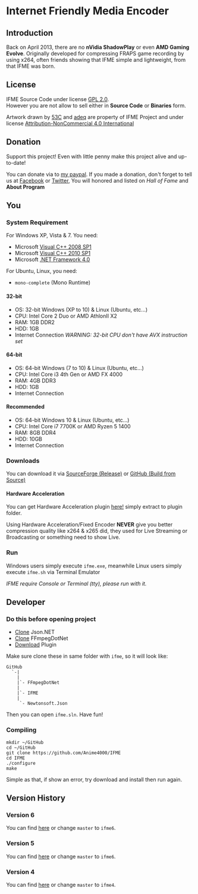 # Internet Friendly Media Encoder
## Introduction
Back on April 2013, there are no **nVidia ShadowPlay** or even **AMD Gaming Evolve**. Originally developed for compressing FRAPS game recording by using x264, often friends showing that IFME simple and lightweight, from that IFME was born.

## License
IFME Source Code under license [GPL 2.0](http://choosealicense.com/licenses/gpl-2.0/).<br>However you are not allow to sell either in **Source Code** or **Binaries** form.

Artwork drawn by [53C](http://53c.deviantart.com/) and [adeq](https://www.facebook.com/liyana.0426) are property of IFME Project and under license [Attribution-NonCommercial 4.0 International](http://creativecommons.org/licenses/by-nc/4.0/)

## Donation
Support this project! Even with little penny make this project alive and up-to-date!

You can donate via to [my paypal](https://www.paypal.com/cgi-bin/webscr?cmd=_s-xclick&hosted_button_id=4CKYN7X3DGA7U). If you made a donation, don't forget to tell us at [Facebook](https://www.facebook.com/internetfriendlymediaencoder) or  [Twitter](https://twitter.com/Anime4000), You will honored and listed on *Hall of Fame* and **About Program**

## You
### System Requirement
For Windows XP, Vista & 7. You need:
* Microsoft [Visual C++ 2008 SP1](https://www.microsoft.com/en-us/download/details.aspx?id=5582)
* Microsoft [Visual C++ 2010 SP1](https://www.microsoft.com/en-us/download/details.aspx?id=8328)
* Microsoft [.NET Framework 4.0](https://www.microsoft.com/en-us/download/details.aspx?id=17718)

For Ubuntu, Linux, you need:
* `mono-complete` (Mono Runtime)

#### 32-bit
* OS: 32-bit Windows (XP to 10) & Linux (Ubuntu, etc...)
* CPU: Intel Core 2 Duo or AMD AthlonII X2
* RAM: 1GB DDR2
* HDD: 1GB
* Internet Connection
*WARNING: 32-bit CPU don't have AVX instruction set*

#### 64-bit
* OS: 64-bit Windows (7 to 10) & Linux (Ubuntu, etc...)
* CPU: Intel Core i3 4th Gen or AMD FX 4000
* RAM: 4GB DDR3
* HDD: 1GB
* Internet Connection

#### Recommended
* OS: 64-bit Windows 10 & Linux (Ubuntu, etc...)
* CPU: Intel Core i7 7700K or AMD Ryzen 5 1400
* RAM: 8GB DDR4
* HDD: 10GB
* Internet Connection

### Downloads
You can download it via [SourceForge (Release)](https://sourceforge.net/projects/ifme/files/latest/download) or [GitHub (Build from Source)](https://github.com/Anime4000/IFME/releases/latest)

#### Hardware Acceleration
You can get Hardware Acceleration plugin [here!](https://sourceforge.net/projects/ifme/files/plugin/plugin-hwenc_2017-06-27.7z/download) simply extract to plugin folder.

Using Hardware Acceleration/Fixed Encoder **NEVER** give you better compression quality like x264 & x265 did, they used for Live Streaming or Broadcasting or something need to show Live.

### Run
Windows users simply execute `ifme.exe`, meanwhile Linux users simply execute `ifme.sh` via Terminal Emulator

*IFME require Console or Terminal (tty), please run with it.*

## Developer
### Do this before opening project

* [Clone](https://github.com/JamesNK/Newtonsoft.Json) Json.NET
* [Clone](https://github.com/Anime4000/FFmpegDotNet) FFmpegDotNet
* [Download](https://sourceforge.net/projects/ifme/files/plugin/) Plugin

Make sure clone these in same folder with `ifme`, so it will look like:
```
GitHub
  `-|
    |
    |`- FFmpegDotNet
    |
    |`- IFME
    |
     `- Newtonsoft.Json
```
Then you can open `ifme.sln`. Have fun!

### Compiling
```
mkdir ~/GitHub
cd ~/GitHub
git clone https://github.com/Anime4000/IFME
cd IFME
./configure
make
```
Simple as that, if show an error, try download and install then run again.

## Version History
### Version 6
You can find [here](https://github.com/Anime4000/IFME/tree/ifme6) or change `master` to `ifme6`.

### Version 5
You can find [here](https://github.com/Anime4000/IFME/tree/ifme6) or change `master` to `ifme6`.

### Version 4
You can find [here](https://github.com/Anime4000/IFME/tree/ifme4) or change `master` to `ifme4`.
